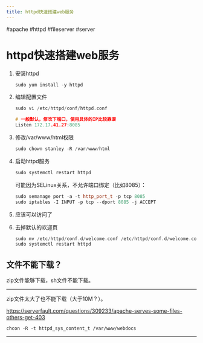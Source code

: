 ```yaml
---
title: httpd快速搭建web服务
---
```


#apache #httpd #fileserver #server

# httpd快速搭建web服务

1. 安装httpd
    
    ```cpp
    sudo yum install -y httpd
    ```
    
2. 编辑配置文件
    
    ```cpp
    sudo vi /etc/httpd/conf/httpd.conf
    
    # 一般默认，修改下端口，使用具体的IP比较靠谱
    Listen 172.17.41.27:8085
    ```
    
3. 修改/var/www/html权限
    
    ```cpp
    sudo chown stanley -R /var/www/html
    ```
    
4. 启动httpd服务
    
    ```cpp
    sudo systemctl restart httpd
    ```
    
    可能因为SELinux关系，不允许端口绑定（比如8085）：
    
    ```cpp
    sudo semanage port -a -t http_port_t -p tcp 8085
    sudo iptables -I INPUT -p tcp --dport 8085 -j ACCEPT
    ```
    
5. 应该可以访问了
6. 去掉默认的欢迎页
    
    ```c
    sudo mv /etc/httpd/conf.d/welcome.conf /etc/httpd/conf.d/welcome.conf.bak
    sudo systemctl restart httpd
    ```
	
## 文件不能下载？

zip文件能够下载，sh文件不能下载。

---

zip文件太大了也不能下载（大于10M？）。

https://serverfault.com/questions/309233/apache-serves-some-files-others-get-403

```
chcon -R -t httpd_sys_content_t /var/www/webdocs
```

---